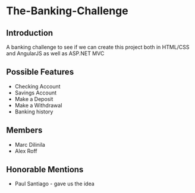 # The-Banking-Challenge

## Introduction
A banking challenge to see if we can create this project both in HTML/CSS and AngularJS as well as ASP.NET MVC

## Possible Features
+ Checking Account
+ Savings Account
+ Make a Deposit
+ Make a Withdrawal
+ Banking history

## Members
+ Marc Dilinila
+ Alex Roff

## Honorable Mentions
+ Paul Santiago - gave us the idea
